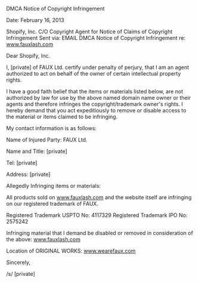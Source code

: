 DMCA Notice of Copyright Infringement

Date: February 16, 2013

Shopify, Inc.
C/O Copyright Agent for Notice of Claims of Copyright Infringement
Sent via: EMAIL
DMCA Notice of Copyright Infringement re: www.fauxlash.com

Dear Shopify, Inc.

I, [private] of FAUX Ltd. certify under penalty of perjury, that I am an agent authorized to act on behalf of the owner of certain intellectual property rights.

I have a good faith belief that the items or materials listed below, are not authorized by law for use by the above named domain name owner or their agents and therefore infringes the copyright/trademark owner's rights. I hereby demand that you act expeditiously to remove or disable access to the material or items claimed to be infringing.

My contact information is as follows:

Name of Injured Party: FAUX Ltd.

Name and Title: [private] 

Tel: [private] 

Address: [private]

Allegedly Infringing items or materials:

All products sold on www.fauxlash.com and the website itself are infringing on our registered trademark of FAUX.

Registered Trademark USPTO No: 4117329 
Registered Trademark IPO No: 2575242

Infringing material that I demand be disabled or removed in consideration of the above: www.fauxlash.com

Location of ORIGINAL WORKS: www.wearefaux.com

Sincerely,

/s/ [private]